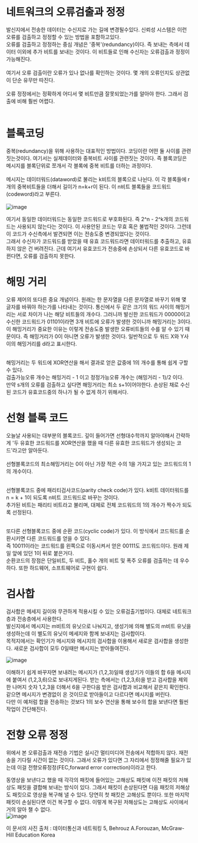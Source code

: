 # 네트워크의 오류검출과 정정

발신지에서 전송한 데이터는 수신지로 가는 길에 변경될수있다. 신뢰성 시스템은 이런 오류를 검출하고 정정할 수 있는 방법을 포함하고있다.<br>
오류를 검출하고 정정하는 중심 개념은 '중복'(redundancy)이다. 즉 보내는 측에서 데이터 이외에 추가 비트를 보내는 것이다. 이 비트들로 인해 수신자는 오류검출과 정정이 가능해진다.<br><br>
여기서 오류 검출이란 오류가 있나 없나를 확인하는 것이다. 몇 개의 오류인지도 상관없이 단순 유무만 따진다.<br><br>
오류 정정에서는 정확하게 어디서 몇 비트만큼 잘못되었는가를 알아야 한다. 그래서 검출에 비해 훨씬 어렵다.<br><br>

# 블록코딩

중복(redundancy)을 위해 사용하는 대표적인 방법이다. 코딩이란 어떤 둘 사이를 관련짓는것이다. 여기서는 실제데이터와 중복비트 사이를 관련짓는 것이다. 즉 블록코딩은 메시지를 블록단위로 쪼개서 각 블록에 중복 비트를 더하는 과정이다.<br><br>
메시지는 데이터워드(dataword)로 불리는 k비트의 블록으로 나뉜다. 이 각 블록들에 r개의 중복비트들을 더해서 길이가 n=k+r이 된다. 이 n비트 블록들을 코드워드(codeword)라고 부른다.<br><br>
![image](https://user-images.githubusercontent.com/38284141/50832534-db2f3300-1391-11e9-8bbf-ef06321b270c.png)<br>

여기서 동일한 데이터워드는 동일한 코드워드로 부호화된다. 즉 2^n - 2^k개의 코드워드는 사용되지 않는다는 것이다. 이 사용안된 코드는 무효 혹은 불법적인 것이다. 그런데 이 코드가 수신측에서 발견되면 이는 전송도중 변경되었다는 것이다.<br>
그래서 수신자가 코드워드를 받았을 때 유효 코드워드라면 데이터워드를 추출하고, 유효하지 않은 건 버려진다. 근데 여기서 유효코드가 전송중에 손상되서 다른 유효코드로 바뀐다면, 오류를 검출하지 못한다.

# 해밍 거리

오류 제어의 또다른 중요 개념이다. 원래는 한 문자열을 다른 문자열로 바꾸기 위해 몇 글자를 바꿔야 하는가를 나타내는 것이다. 통신에서 두 같은 크기의 워드 사이의 해밍거리는 서로 차이가 나는 해당 비트들의 개수다. 그러니까 발신한 코드워드가 00000이고 수신한 코드워드가 01101이라면 3개 비트에 오류가 발생한 것이니까 해밍거리는 3이다. 이 해밍거리가 중요한 이유는 이렇게 전송도중 발생한 오류비트들의 수를 알 수 있기 때문이다. 즉 해밍거리가 0이 아니면 오류가 발생한 것이다. 일반적으로 두 워드 X와 Y사이의 해밍거리를 d라고 표시한다.<br><br>

해밍거리는 두 워드에 XOR연산을 해서 결과로 얻은 값중에 1의 개수를 통해 쉽게 구할 수 있다.<br>
검출가능오류 개수는 해밍거리 - 1 이고 정정가능오류 개수는 (해밍거리 - 1)/2 이다.<br>
만약 s개의 오류를 검출하고 싶다면 해밍거리는 최소 s+1이어야한다. 손상된 채로 수신된 코드가 유효코드중의 하나가 될 수 없게 하기 위해서다.<br>

# 선형 블록 코드

오늘날 사용되는 대부분의 블록코드. 깊이 들어가면 선형대수학까지 알아야해서 간략하게 '두 유효한 코드워드를 XOR연산을 했을 때 다른 유효한 코드워드가 생성되는 코드'라고만 알아둔다.<br><br>
선형블록코드의 최소해밍거리는 0이 아닌 가장 적은 수의 1을 가지고 있는 코드워드의 1의 개수이다.<br><br>

선형블록코드 중에 패리티검사코드(parity check code)가 있다. k비트 데이터워드를 n = k + 1이 되도록 n비트 코드워드로 바꾸는 것이다.<br>
추가된 비트는 패리티 비트라고 불리며, 대체로 전체 코드워드의 1의 개수가 짝수가 되도록 선정된다.<br><br>

또다른 선형블록코드 중에 순환 코드(cyclic code)가 있다. 이 방식에서 코드워드를 순환시키면 다른 코드워드를 얻을 수 있다.<br>
즉 10011이라는 코드워드를 왼쪽으로 이동시켜서 얻은 00111도 코드워드이다. 원래 제일 앞에 있던 1이 뒤로 붙은거다.<br>
순환코드의 장점은 단일비트, 두 비트, 홀수 개의 비트 및 폭주 오류를 검출하는 데 우수하다. 또한 하드웨어, 소프트웨어로 구현이 쉽다.<br>

# 검사합

검사합은 메세지 길이와 무관하게 적용시킬 수 있는 오류검출기법이다. 대체로 네트워크층과 전송층에서 사용한다.<br>
발신지에서 메시지는 m비트의 유닛으로 나눠지고, 생성기에 의해 별도의 m비트 유닛을 생성하는데 이 별도의 유닛이 메세지와 함께 보내지는 검사합이다.<br>
목적지에서는 확인기가 메시지와 메시지의 검사합을 이용해서 새로운 검사합을 생성한다. 새로운 검사합이 모두 0일때만 메시지는 받아들여진다.<br>

![image](https://user-images.githubusercontent.com/38284141/50832552-eda96c80-1391-11e9-8382-0326ab9d7000.png)<br>

이해하기 쉽게 바꾸자면 보내려는 메시지가 (1,2,3)일때 생성기가 이들의 합 6을 메시지에 붙여서 (1,2,3,6)으로 보내지게된다. 받는 측에서는 (1,2,3,6)을 받고 검사합을 제외한 나머지 숫자 1,2,3을 더해서 6을 구한다음 받은 검사합과 비교해서 같은지 확인한다. 같으면 메시지가 변경없이 온 것이므로 받아들이고 다르다면 메시지를 버린다.<br>
다만 이 예처럼 합을 전송하는 것보다 1의 보수 연산을 통해 보수의 합을 보낸다면 훨씬 작업이 간단해진다.<br>

# 전향 오류 정정

위에서 본 오류검출과 재전송 기법은 실시간 멀티미디어 전송에서 적합하지 않다. 재전송을 기다릴 시간이 없는 것이다. 그래서 오류가 있다면 그 자리에서 정정해줄 필요가 있는데 이걸 전향오류정정(FEC,forward error correction)이라고 한다.<br>

동영상을 보낸다고 했을 때 각각의 패킷에 들어있는 고해상도 패킷에 이전 패킷의 저해상도 패킷을 결합해 보내는 방식이 있다. 그래서 패킷이 손상된다면 다음 패킷의 저해상도 패킷으로 영상을 복구해 낼 수 있다. 당연히 첫 패킷은 고해상도 뿐이다. 또한 마지막 패킷이 손실된다면 이건 복구할 수 없다. 이렇게 복구된 저해상도는 고해상도 사이에서 거의 알아 챌 수 없다.<br> 
![image](https://user-images.githubusercontent.com/38284141/50832583-02860000-1392-11e9-8d91-e4199de01b4d.png)<br>

이 문서의 사진 출처 : 데이터통신과 네트워킹 5, Behrouz A.Forouzan, McGraw-Hill Education Korea



